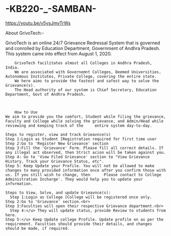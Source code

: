 
# -KB220-_-SAMBAN-

https://youtu.be/v5ysJmvTrWs

About GrivoTech:- 

GrivoTech is an online 24/7 Grievance Redressal System that is governed and conrolled by Education Department, Government of Andhra Pradesh. This system came into effect from August 1, 2020.
                  
		GrivoTech facilitates almost all Colleges in Andhra Pradesh, India.
		We are associated with Governemnt Colleges, Deemed Universities, Autonomous Institutes, Private College, covering the entire state.
		We here aims to provide the fastest and safest way to solve the Grievance(s).
		The Head authority of our system is Chief Secretary, Education Department, Govt of Andhra Pradesh.
      
                  
                  
		How to Use
	We aim to provide you the comfort, Student while filing the grievance, Faculty and College while solving the grievance, and Admin/Head while reviewing and keeping track of the     entire system day-to-day.
  
  	Steps to register, view and track Grieavnce(s)
    Step 1:Login as Student [Registration required for first time user
    Step 2:Go to 'Register New Grievance' section
    Step 3:Fill the 'Grievance' Form. Please fill all correct details. If any illegal act observed, then Strict acion will be taken against you. 
    Step 4: Go to 'View Filed Grievance' section to "View Grievance History, Track your Grievance Status, etc".
    Step 5: Keep Update your Profile. You will not be allowed to make changes to many provided information once after you confirm those with us. If you still wish to change, then      Please contact to College Administration Incharge'. They would help you to update your information.
  
	Steps to View, Solve, and update Grieavnce(s):
 	  Step 1:Login as College [College will be registered once only.
    Step 2:Go to 'Grievance' section.<br>
    Step 3:Faculties will open their respective Grievance department.<br>
 	  Step 4:</u> They will update status, provide Review to students from here.
  	Step 5:</u> Keep Update college Profile. Update profile on as per the requirement. Faculties should provide their details, and changes should be made, if required.
                
